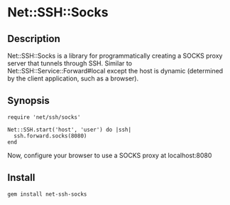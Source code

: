# Net::SSH::Socks

## Description

Net::SSH::Socks is a library for programmatically creating a SOCKS proxy server that tunnels through SSH. Similar to Net::SSH::Service::Forward#local except the host is dynamic (determined by the client application, such as a browser).

## Synopsis

    require 'net/ssh/socks'

    Net::SSH.start('host', 'user') do |ssh|
      ssh.forward.socks(8080)
    end

Now, configure your browser to use a SOCKS proxy at localhost:8080

## Install

    gem install net-ssh-socks
